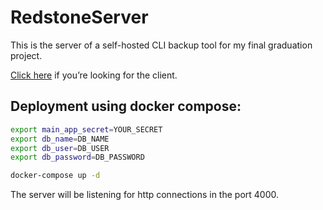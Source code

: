 # RedstoneServer

This is the server of a self-hosted CLI backup tool for my final graduation project.

[Click here](https://github.com/hammsvietro/redstone) if you’re looking for the client.

## Deployment using docker compose:

```bash
export main_app_secret=YOUR_SECRET
export db_name=DB_NAME
export db_user=DB_USER
export db_password=DB_PASSWORD

docker-compose up -d
```

The server will be listening for http connections in the port 4000.
